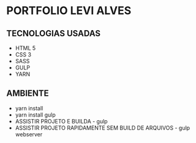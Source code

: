 # PORTFOLIO LEVI ALVES

## TECNOLOGIAS USADAS

- HTML 5
- CSS 3
- SASS
- GULP
- YARN

## AMBIENTE 

- yarn install 
- yarn install gulp
- ASSISTIR PROJETO E BUILDA - gulp
- ASSISTIR PROJETO RAPIDAMENTE SEM BUILD DE ARQUIVOS - gulp webserver



